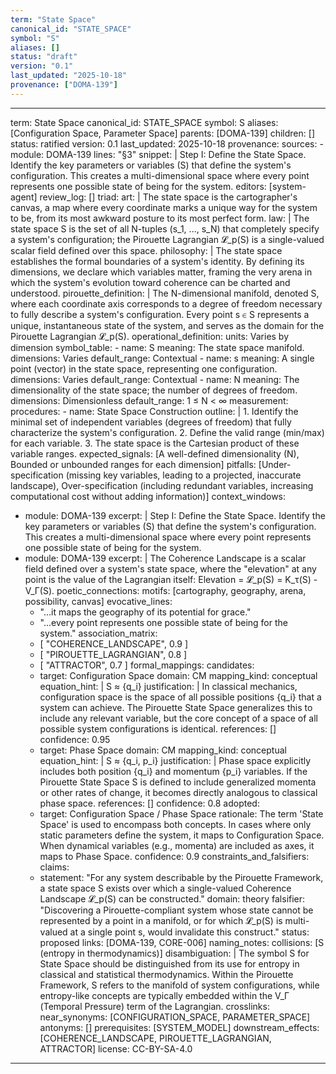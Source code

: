 ```yaml
---
term: "State Space"
canonical_id: "STATE_SPACE"
symbol: "S"
aliases: []
status: "draft"
version: "0.1"
last_updated: "2025-10-18"
provenance: ["DOMA-139"]
---
```


---
term: State Space
canonical_id: STATE_SPACE
symbol: S
aliases: [Configuration Space, Parameter Space]
parents: [DOMA-139]
children: []
status: ratified
version: 0.1
last_updated: 2025-10-18
provenance:
  sources:
    - module: DOMA-139
      lines: "§3"
      snippet: |
        Step I: Define the State Space. Identify the key parameters or variables (S) that define the system's configuration. This creates a multi-dimensional space where every point represents one possible state of being for the system.
  editors: [system-agent]
  review_log: []
triad:
  art: |
    The state space is the cartographer's canvas, a map where every coordinate marks a unique way for the system to be, from its most awkward posture to its most perfect form.
  law: |
    The state space S is the set of all N-tuples (s_1, ..., s_N) that completely specify a system's configuration; the Pirouette Lagrangian 𝓛_p(S) is a single-valued scalar field defined over this space.
  philosophy: |
    The state space establishes the formal boundaries of a system's identity. By defining its dimensions, we declare which variables matter, framing the very arena in which the system's evolution toward coherence can be charted and understood.
pirouette_definition: |
  The N-dimensional manifold, denoted S, where each coordinate axis corresponds to a degree of freedom necessary to fully describe a system's configuration. Every point s ∈ S represents a unique, instantaneous state of the system, and serves as the domain for the Pirouette Lagrangian 𝓛_p(S).
operational_definition:
  units: Varies by dimension
  symbol_table:
    - name: S
      meaning: The state space manifold.
      dimensions: Varies
      default_range: Contextual
    - name: s
      meaning: A single point (vector) in the state space, representing one configuration.
      dimensions: Varies
      default_range: Contextual
    - name: N
      meaning: The dimensionality of the state space; the number of degrees of freedom.
      dimensions: Dimensionless
      default_range: 1 ≤ N < ∞
  measurement:
    procedures:
      - name: State Space Construction
        outline: |
          1. Identify the minimal set of independent variables (degrees of freedom) that fully characterize the system's configuration.
          2. Define the valid range (min/max) for each variable.
          3. The state space is the Cartesian product of these variable ranges.
        expected_signals: [A well-defined dimensionality (N), Bounded or unbounded ranges for each dimension]
        pitfalls: [Under-specification (missing key variables, leading to a projected, inaccurate landscape), Over-specification (including redundant variables, increasing computational cost without adding information)]
context_windows:
  - module: DOMA-139
    excerpt: |
      Step I: Define the State Space. Identify the key parameters or variables (S) that define the system's configuration. This creates a multi-dimensional space where every point represents one possible state of being for the system.
  - module: DOMA-139
    excerpt: |
      The Coherence Landscape is a scalar field defined over a system's state space, where the "elevation" at any point is the value of the Lagrangian itself: Elevation = 𝓛_p(S) = K_τ(S) - V_Γ(S).
poetic_connections:
  motifs: [cartography, geography, arena, possibility, canvas]
  evocative_lines:
    - "...it maps the geography of its potential for grace."
    - "...every point represents one possible state of being for the system."
  association_matrix:
    - [ "COHERENCE_LANDSCAPE", 0.9 ]
    - [ "PIROUETTE_LAGRANGIAN", 0.8 ]
    - [ "ATTRACTOR", 0.7 ]
formal_mappings:
  candidates:
    - target: Configuration Space
      domain: CM
      mapping_kind: conceptual
      equation_hint: |
        S ≈ {q_i}
      justification: |
        In classical mechanics, configuration space is the space of all possible positions {q_i} that a system can achieve. The Pirouette State Space generalizes this to include any relevant variable, but the core concept of a space of all possible system configurations is identical.
      references: []
      confidence: 0.95
    - target: Phase Space
      domain: CM
      mapping_kind: conceptual
      equation_hint: |
        S ≈ {q_i, p_i}
      justification: |
        Phase space explicitly includes both position {q_i} and momentum {p_i} variables. If the Pirouette State Space S is defined to include generalized momenta or other rates of change, it becomes directly analogous to classical phase space.
      references: []
      confidence: 0.8
  adopted:
    - target: Configuration Space / Phase Space
      rationale: The term 'State Space' is used to encompass both concepts. In cases where only static parameters define the system, it maps to Configuration Space. When dynamical variables (e.g., momenta) are included as axes, it maps to Phase Space.
      confidence: 0.9
constraints_and_falsifiers:
  claims:
    - statement: "For any system describable by the Pirouette Framework, a state space S exists over which a single-valued Coherence Landscape 𝓛_p(S) can be constructed."
      domain: theory
      falsifier: "Discovering a Pirouette-compliant system whose state cannot be represented by a point in a manifold, or for which 𝓛_p(S) is multi-valued at a single point s, would invalidate this construct."
      status: proposed
      links: [DOMA-139, CORE-006]
naming_notes:
  collisions: [S (entropy in thermodynamics)]
  disambiguation: |
    The symbol S for State Space should be distinguished from its use for entropy in classical and statistical thermodynamics. Within the Pirouette Framework, S refers to the manifold of system configurations, while entropy-like concepts are typically embedded within the V_Γ (Temporal Pressure) term of the Lagrangian.
crosslinks:
  near_synonyms: [CONFIGURATION_SPACE, PARAMETER_SPACE]
  antonyms: []
  prerequisites: [SYSTEM_MODEL]
  downstream_effects: [COHERENCE_LANDSCAPE, PIROUETTE_LAGRANGIAN, ATTRACTOR]
license: CC-BY-SA-4.0
---